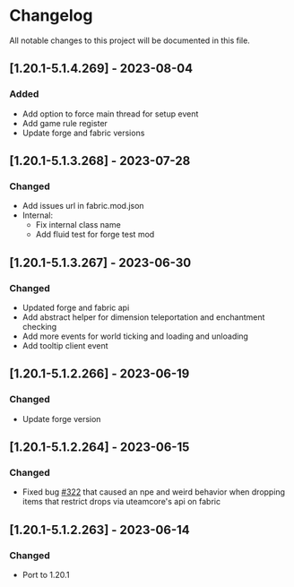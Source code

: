 # Changelog
All notable changes to this project will be documented in this file.

## [1.20.1-5.1.4.269] - 2023-08-04
### Added
 - Add option to force main thread for setup event
 - Add game rule register
 - Update forge and fabric versions

## [1.20.1-5.1.3.268] - 2023-07-28
### Changed
 - Add issues url in fabric.mod.json
 - Internal:
   - Fix internal class name
   - Add fluid test for forge test mod

## [1.20.1-5.1.3.267] - 2023-06-30
### Changed
 - Updated forge and fabric api
 - Add abstract helper for dimension teleportation and enchantment checking
 - Add more events for world ticking and loading and unloading
 - Add tooltip client event

## [1.20.1-5.1.2.266] - 2023-06-19
### Changed
 - Update forge version

## [1.20.1-5.1.2.264] - 2023-06-15
### Changed
 - Fixed bug [#322](https://github.com/MC-U-Team/U-Team-Core/issues/322) that caused an npe and weird behavior when dropping items that restrict drops via uteamcore's api on fabric

## [1.20.1-5.1.2.263] - 2023-06-14
### Changed
 - Port to 1.20.1